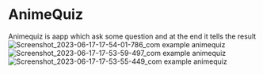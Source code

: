 # AnimeQuiz
Animequiz is aapp which ask some question and at the end it tells the result
![Screenshot_2023-06-17-17-54-01-786_com example animequiz](https://github.com/suvendu021/AnimeQuiz/assets/102411414/50c36f36-a250-4fca-bd75-ee37c9064ba5)
![Screenshot_2023-06-17-17-53-59-497_com example animequiz](https://github.com/suvendu021/AnimeQuiz/assets/102411414/7f7936c9-dda3-46fe-8eed-7a5f3900fa91)
![Screenshot_2023-06-17-17-53-55-449_com example animequiz](https://github.com/suvendu021/AnimeQuiz/assets/102411414/fea2964b-ce14-408a-9005-1e279a347770)
